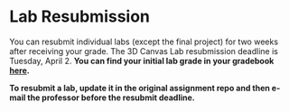 # Lab Resubmission

You can resubmit individual labs (except the final project) for two weeks after receiving your grade.
The 3D Canvas Lab resubmission deadline is Tuesday, April 2. **You can find your initial lab grade in your gradebook [here](https://classroom.github.com/a/7dLK4j3-).**

**To resubmit a lab, update it in the original assignment repo and then e-mail the professor before the resubmit deadline.** 
